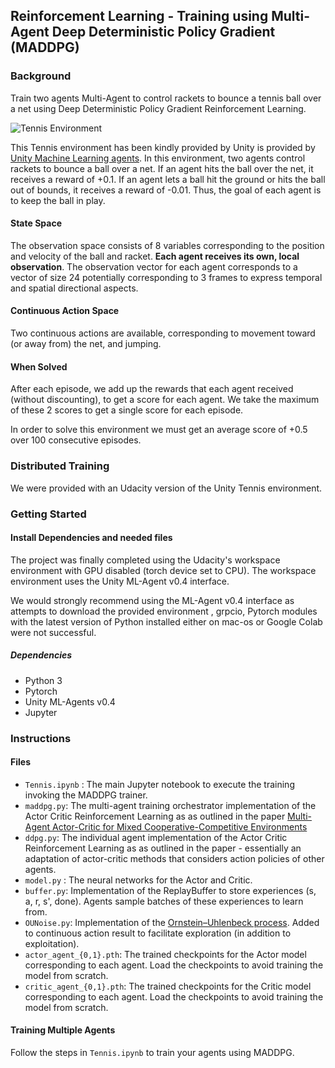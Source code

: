 ## Reinforcement Learning - Training using Multi-Agent Deep Deterministic Policy Gradient (MADDPG)

### Background

Train two agents Multi-Agent to control rackets to bounce a tennis ball over a net using Deep Deterministic Policy Gradient Reinforcement Learning.

![Tennis Environment](https://video.udacity-data.com/topher/2018/May/5af7955a_tennis/tennis.png)

 This Tennis environment has been kindly provided by Unity is provided by [Unity Machine Learning agents]([https://github.com/Unity-Technologies/ml-agents](https://github.com/Unity-Technologies/ml-agents)). In this environment, two agents control rackets to bounce a ball over a net. If an agent hits the ball over the net, it receives a reward of +0.1. If an agent lets a ball hit the ground or hits the ball out of bounds, it receives a reward of -0.01. Thus, the goal of each agent is to keep the ball in play.

#### State Space

The observation space consists of 8 variables corresponding to the position and velocity of the ball and racket. **Each agent receives its own, local observation**.  The observation vector for each agent corresponds to a vector of size 24 potentially corresponding to 3 frames to express temporal and spatial directional aspects. 

#### Continuous Action Space
Two continuous actions are available, corresponding to movement toward (or away from) the net, and jumping.

#### When Solved

 After each episode, we add up the rewards that each agent received (without discounting), to get a score for each agent. We take the maximum of these 2 scores to get a single score for each episode.
 
In order to solve this environment we must get an average score of +0.5 over 100 consecutive episodes. 

### Distributed Training

We were provided with an Udacity version of the Unity Tennis environment.

### Getting Started


#### Install Dependencies and needed files

The project was finally completed using the Udacity's workspace environment with GPU disabled (torch device set to CPU). The workspace environment uses the Unity ML-Agent v0.4 interface. 

We would strongly recommend using the ML-Agent v0.4 interface as attempts to download the provided environment , grpcio, Pytorch modules with the latest version of Python installed either on mac-os or Google Colab were not successful.
##### Dependencies
- Python 3
- Pytorch
- Unity ML-Agents v0.4
- Jupyter 

### Instructions

#### Files
- `Tennis.ipynb` : The main Jupyter notebook to execute the training invoking the MADDPG trainer.
-  `maddpg.py`: The multi-agent training orchestrator implementation of the Actor Critic Reinforcement Learning as as outlined in the paper [Multi-Agent Actor-Critic for Mixed Cooperative-Competitive Environments](https://arxiv.org/abs/1706.02275)
- `ddpg.py`: The individual agent implementation of the Actor Critic Reinforcement Learning as as outlined in the paper - essentially an adaptation of actor-critic methods that considers action policies of other agents.
- `model.py` : The neural networks for the Actor and Critic.
- `buffer.py`: Implementation of the ReplayBuffer to store experiences (s, a, r, s', done). Agents sample batches of these experiences to learn from.
- `OUNoise.py`: Implementation of the [Ornstein–Uhlenbeck process](https://en.wikipedia.org/wiki/Ornstein%E2%80%93Uhlenbeck_process). Added to continuous action result to facilitate exploration (in addition to exploitation).
- `actor_agent_{0,1}.pth`:  The trained checkpoints for the Actor model corresponding to each agent. Load the checkpoints to avoid training the model from scratch. 
- `critic_agent_{0,1}.pth`: The trained checkpoints for the Critic model corresponding to each agent. Load the checkpoints to avoid training the model from scratch.

#### Training Multiple Agents

Follow the steps in `Tennis.ipynb` to train your agents using MADDPG.
